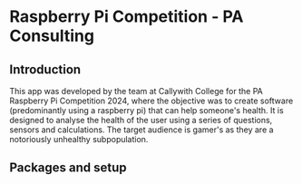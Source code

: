 # Raspberry Pi Competition - PA Consulting
## Introduction
This app was developed by the team at Callywith College for the PA Raspberry Pi Competition 2024, where the objective was to create software (predominantly using a raspberry pi) that can help someone's health. It is designed to analyse the health of the user using a series of questions, sensors and calculations. The target audience is gamer's as they are a notoriously unhealthy subpopulation.

## Packages and setup

